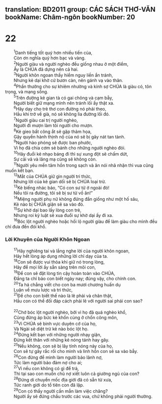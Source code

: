 translation: BD2011
group: CÁC SÁCH THƠ-VĂN
bookName: Châm-ngôn 
bookNumber: 20
-------

<div class="title"><h1>22</h1></div>
<span class="verse ch_22_1">  <sup>1</sup>Danh tiếng tốt quý hơn nhiều tiền của,<br/>  Còn ơn nghĩa quý hơn bạc và vàng.<br/></span>
<span class="verse ch_22_2">  <sup>2</sup>Người giàu và người nghèo đều giống nhau ở một điểm,<br/>  Ấy là CHÚA đã dựng nên cả hai.<br/></span>
<span class="verse ch_22_3">  <sup>3</sup>Người khôn ngoan thấy hiểm nguy liền ẩn tránh,<br/>  Nhưng kẻ dại khờ cứ bươn càn, nên gánh vạ vào thân.<br/></span>
<span class="verse ch_22_4">  <sup>4</sup>Phần thưởng cho sự khiêm nhường và kính sợ CHÚA là giàu có, tôn trọng, và mạng sống.<br/></span>
<span class="verse ch_22_5">  <sup>5</sup>Trên đường kẻ gian tà có gai chông và cạm bẫy,<br/>  Người biết giữ mạng mình nên tránh lối ấy thật xa.<br/></span>
<span class="verse ch_22_6">  <sup>6</sup>Hãy dạy cho trẻ thơ con đường nó phải theo,<br/>  Hầu khi trở về già, nó sẽ không lìa đường lối đó.<br/></span>
<span class="verse ch_22_7">  <sup>7</sup>Người giàu cai trị người nghèo,<br/>  Người đi mượn làm tôi người cho mượn.<br/></span>
<span class="verse ch_22_8">  <sup>8</sup>Kẻ gieo bất công ắt sẽ gặp thảm họa,<br/>  Gậy quyền hành thịnh nộ của nó sẽ bị gãy nát tan tành.<br/></span>
<span class="verse ch_22_9">  <sup>9</sup>Người hào phóng sẽ được ban phước,<br/>  Vì họ đã chia cơm sẻ bánh cho những người nghèo đói.<br/></span>
<span class="verse ch_22_10">  <sup>10</sup>Hãy đuổi kẻ nhạo báng đi thì sự xung đột sẽ chấm dứt,<br/>  Sự cãi vã và lăng mạ cũng sẽ không còn.<br/></span>
<span class="verse ch_22_11">  <sup>11</sup>Người yêu mến tâm hồn trong sạch và ăn nói nhã nhặn thì vua cũng muốn kết bạn.<br/></span>
<span class="verse ch_22_12">  <sup>12</sup>Mắt của CHÚA giữ gìn người tri thức,<br/>  Nhưng lời của kẻ gian dối sẽ bị CHÚA loại trừ.<br/></span>
<span class="verse ch_22_13">  <sup>13</sup>Kẻ biếng nhác bảo, “Có con sư tử ở ngoài đó!<br/>  Nếu tôi ra đường, tôi sẽ bị sư tử vồ ăn!”<br/></span>
<span class="verse ch_22_14">  <sup>14</sup>Miệng người phụ nữ không đứng đắn giống như một hố sâu,<br/>  Kẻ nào bị CHÚA giận sẽ sa vào đó.<br/></span>
<span class="verse ch_22_15">  <sup>15</sup>Sự khờ dại bao lấy lòng con trẻ,<br/>  Nhưng roi kỷ luật sẽ xua đuổi sự khờ dại ấy đi xa.<br/></span>
<span class="verse ch_22_16">  <sup>16</sup>Bóc lột người nghèo hoặc hối lộ người giàu để làm giàu cho mình đều chỉ đưa đến đói khổ.<br/></span>
<div class="title"><h3>Lời Khuyên của Người Khôn Ngoan</h3></div>
<span class="verse ch_22_17">  <sup>17</sup>Hãy nghiêng tai và lắng nghe lời của người khôn ngoan,<br/>  Hãy hết lòng áp dụng những lời chỉ dạy của ta.<br/></span>
<span class="verse ch_22_18">  <sup>18</sup>Con sẽ được vui thỏa khi giữ nó trong lòng,<br/>  Hãy để mọi lời ấy sẵn sàng trên môi con,<br/></span>
<span class="verse ch_22_19">  <sup>19</sup>Ðể con sẽ đặt lòng tin cậy hoàn toàn vào CHÚA,<br/>  Ðấng ta chỉ bảo con biết ngày nay; đúng vậy, cho chính con.<br/></span>
<span class="verse ch_22_20">  <sup>20</sup>Ta há chẳng viết cho con ba mươi chương huấn dụ <br/>  Luận về mưu lược và tri thức,<br/></span>
<span class="verse ch_22_21">  <sup>21</sup>Ðể cho con biết thế nào là lẽ phải và chân thật,<br/>  Hầu con có thể đối đáp cách phải lẽ với người sai phái con sao?<br/><br/></span>
<span class="verse ch_22_22">  <sup>22</sup>Chớ bóc lột người nghèo, bởi vì họ đã quá nghèo khổ,<br/>  Cũng đừng áp bức kẻ khốn cùng ở chốn công môn,<br/></span>
<span class="verse ch_22_23">  <sup>23</sup>Vì CHÚA sẽ binh vực duyên cớ của họ,<br/>  Và Ngài sẽ diệt trừ kẻ nào bóc lột họ.<br/></span>
<span class="verse ch_22_24">  <sup>24</sup>Ðừng kết bạn với những người nhạy giận,<br/>  Ðừng kết thân với những kẻ nóng tánh hay gây.<br/></span>
<span class="verse ch_22_25">  <sup>25</sup>Nếu không, con sẽ bị lây tính nóng nảy của họ,<br/>  Con sẽ tự gây rắc rối cho mình và linh hồn con sẽ sa vào bẫy.<br/></span>
<span class="verse ch_22_26">  <sup>26</sup>Con đừng để mình làm người bảo lãnh nợ,<br/>  Tức làm người bảo đảm nợ cho ai;<br/></span>
<span class="verse ch_22_27">  <sup>27</sup>Vì nếu con không có gì để trả,<br/>  Thì tại sao con muốn chủ nợ xiết luôn cả giường ngủ của con?<br/></span>
<span class="verse ch_22_28">  <sup>28</sup>Ðừng di chuyển mốc địa giới đã có sẵn từ xưa,<br/>  Tức ranh giới do tổ tiên con đã lập.<br/></span>
<span class="verse ch_22_29">  <sup>29</sup>Con có thấy người cần mẫn làm việc chăng?<br/>  Người ấy sẽ đứng chầu trước các vua, chứ không phải người thường.<br/></span>

